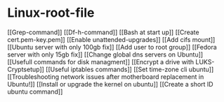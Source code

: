 # Linux-root-file
[[Grep-command]]
[[Df-h-command]]
[[Bash at start up]]
[[Create cert.pem-key.pem]]
[[Enable unattended-upgrades]]
[[Add cifs mount]]
[[Ubuntu server with only 100gb fix]]
[[Add user to root group]]
[[Fedora server with only 15gb fix]]
[[Change global dns servers on Ubuntu]]
[[Usefull commands for disk managment]]
[[Encrypt a drive with LUKS-Cryptsetup]]
[[Useful iptables commands]]
[[Set time-zone cli ubuntu]]
[[Troubleshooting network issues after motherboard replacement in Ubuntu!]]
[[Install or upgrade the kernel on ubuntu]]
[[Create a short ID ubuntu command]]